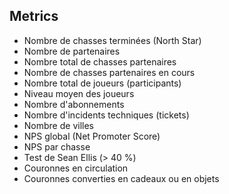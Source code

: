 ## Metrics

- Nombre de chasses terminées (North Star)
- Nombre de partenaires
- Nombre total de chasses partenaires
- Nombre de chasses partenaires en cours
- Nombre total de joueurs (participants)
- Niveau moyen des joueurs
- Nombre d'abonnements
- Nombre d'incidents techniques (tickets)
- Nombre de villes
- NPS global (Net Promoter Score)
- NPS par chasse
- Test de Sean Ellis (> 40 %)
- Couronnes en circulation
- Couronnes converties en cadeaux ou en objets

